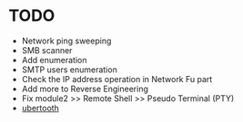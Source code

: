 # TODO

- Network ping sweeping
- SMB scanner
- Add enumeration
- SMTP users enumeration
- Check the IP address operation in Network Fu part
- Add more to Reverse Engineering 
- Fix module2 >> Remote Shell >> Pseudo Terminal (PTY)
- [ubertooth](http://www.evilsocket.net/2015/02/12/rubertooth-a-complete-ruby-porting-of-the-ubertooth-libraries-and-utilities/) 

